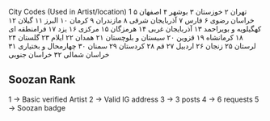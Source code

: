 
City Codes (Used in Artist/location)
    1 	تهران
    ۲ 	خوزستان
    ۳ 	بوشهر
    ۴ 	اصفهان
    ۵ 	خراسان رضوی
    ۶ 	فارس
    ۷ 	آذربایجان شرقی
    ۸ 	مازندران
    ۹ 	کرمان
    ۱۰ 	البرز
    ۱۱ 	گیلان
    ۱۲ 	کهگیلویه و بویراحمد
    ۱۳ 	آذربایجان غربی
    ۱۴ 	هرمزگان
    ۱۵ 	مرکزی
    ۱۶ 	یزد
    ۱۷ 	فرامنطقه ای
    ۱۸ 	کرمانشاه
    ۱۹ 	قزوین
    ۲۰ 	سیستان و بلوچستان
    ۲۱ 	همدان
    ۲۲ 	ایلام
    ۲۳ 	گلستان
    ۲۴ 	لرستان
    ۲۵ 	زنجان
    ۲۶ 	اردبیل
    ۲۷ 	قم
    ۲۸ 	کردستان
    ۲۹ 	سمنان
    ۳۰ 	چهارمحال و بختیاری
    ۳۱ 	خراسان شمالی
    ۳۲ 	خراسان جنوبی




## Soozan Rank
1 -> Basic verified Artist
2 -> Valid IG address
3 -> 3 posts
4 -> 6 requests
5 -> Soozan badge